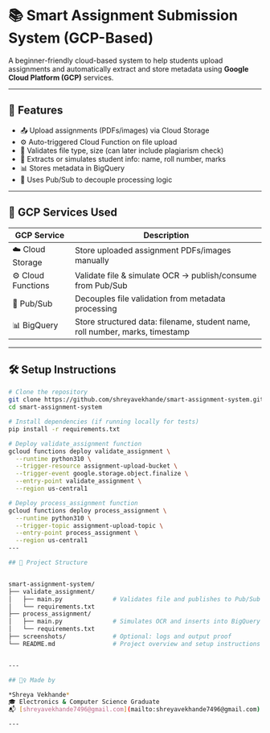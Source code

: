 # 📚 Smart Assignment Submission System (GCP-Based)

A beginner-friendly cloud-based system to help students upload assignments and automatically extract and store metadata using **Google Cloud Platform (GCP)** services.

---

## 🚀 Features

- 📤 Upload assignments (PDFs/images) via Cloud Storage
- ⚙️ Auto-triggered Cloud Function on file upload
- 🔎 Validates file type, size (can later include plagiarism check)
- 🧠 Extracts or simulates student info: name, roll number, marks
- 📊 Stores metadata in BigQuery
- 🔔 Uses Pub/Sub to decouple processing logic
---

## 🔧 GCP Services Used

| GCP Service        | Description                                                                 |
|--------------------|-----------------------------------------------------------------------------|
| ☁️ Cloud Storage    | Store uploaded assignment PDFs/images manually                              |
| ⚙️ Cloud Functions  | Validate file & simulate OCR → publish/consume from Pub/Sub                 |
| 🔔 Pub/Sub          | Decouples file validation from metadata processing                          |
| 📊 BigQuery         | Store structured data: filename, student name, roll number, marks, timestamp |

---

## 🛠️ Setup Instructions

```bash
# Clone the repository
git clone https://github.com/shreyavekhande/smart-assignment-system.git
cd smart-assignment-system

# Install dependencies (if running locally for tests)
pip install -r requirements.txt

# Deploy validate_assignment function
gcloud functions deploy validate_assignment \
  --runtime python310 \
  --trigger-resource assignment-upload-bucket \
  --trigger-event google.storage.object.finalize \
  --entry-point validate_assignment \
  --region us-central1

# Deploy process_assignment function
gcloud functions deploy process_assignment \
  --runtime python310 \
  --trigger-topic assignment-upload-topic \
  --entry-point process_assignment \
  --region us-central1
---

## 📂 Project Structure


smart-assignment-system/
├── validate_assignment/
│   ├── main.py              # Validates file and publishes to Pub/Sub
│   └── requirements.txt
├── process_assignment/
│   ├── main.py              # Simulates OCR and inserts into BigQuery
│   └── requirements.txt
├── screenshots/             # Optional: logs and output proof
└── README.md                # Project overview and setup instructions


---

## 🙋‍♀️ Made by

*Shreya Vekhande*  
🎓 Electronics & Computer Science Graduate  
📬 [shreyavekhande7496@gmail.com](mailto:shreyavekhande7496@gmail.com)

---
